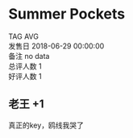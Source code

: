 



# Summer Pockets
  
TAG AVG  
发售日 2018-06-29 00:00:00  
备注 no data  
总评人数 1  
好评人数 1
## 老王 +1


真正的key，鸥线我哭了